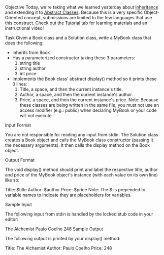 Objective 
Today, we're taking what we learned yesterday about [Inheritance](https://docs.oracle.com/javase/tutorial/java/IandI/subclasses.html) and extending it to [Abstract Classes](https://docs.oracle.com/javase/tutorial/java/IandI/abstract.html). Because this is a very specific Object-Oriented concept, submissions are limited to the few languages that use this construct. Check out the [Tutorial](https://www.hackerrank.com/challenges/30-abstract-classes/tutorial) tab for learning materials and an instructional video!

Task 
Given a Book class and a Solution class, write a MyBook class that does the following:

* Inherits from Book
* Has a parameterized constructor taking these 3 parameters:
  1. string title
  2. string author
  3. int price
* Implements the Book class' abstract display() method so it prints these 3 lines:
  1. Title, a space, and then the current instance's title.
  2. Author, a space, and then the current instance's author.
  3. Price, a space, and then the current instance's price.
Note: Because these classes are being written in the same file, you must not use an access modifier (e.g.: public) when declaring MyBook or your code will not execute.

Input Format

You are not responsible for reading any input from stdin. The Solution class creates a Book object and calls the MyBook class constructor (passing it the necessary arguments). It then calls the display method on the Book object.

Output Format

The void display() method should print and label the respective title, author and price of the MyBook object's instance (with each value on its own line) like so:

Title: $title
Author: $author
Price: $price
Note: The $ is prepended to variable names to indicate they are placeholders for variables.

Sample Input

The following input from stdin is handled by the locked stub code in your editor:

The Alchemist
Paulo Coelho
248
Sample Output

The following output is printed by your display() method:

Title: The Alchemist
Author: Paulo Coelho
Price: 248